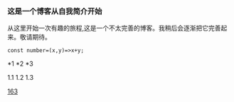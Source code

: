 ### 这是一个博客从自我简介开始
  从这里开始一次有趣的旅程,这是一个不太完善的博客。我稍后会逐渐把它完善起来。敬请期待。

`const number=(x,y)=>x+y;`

*1
*2
*3


1.1
1.2
1.3

[163](www.163.com)
